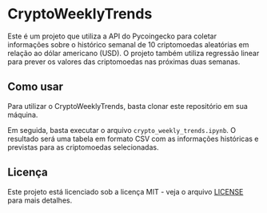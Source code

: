 # CryptoWeeklyTrends

Este é um projeto que utiliza a API do Pycoingecko para coletar informações sobre o histórico semanal de 10 criptomoedas aleatórias em relação ao dólar americano (USD). O projeto também utiliza regressão linear para prever os valores das criptomoedas nas próximas duas semanas.

## Como usar

Para utilizar o CryptoWeeklyTrends, basta clonar este repositório em sua máquina.


Em seguida, basta executar o arquivo `crypto_weekly_trends.ipynb`. O resultado será uma tabela em formato CSV com as informações históricas e previstas para as criptomoedas selecionadas.

## Licença

Este projeto está licenciado sob a licença MIT - veja o arquivo [LICENSE](LICENSE) para mais detalhes.


